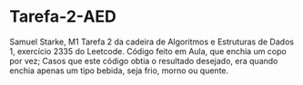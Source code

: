 # Tarefa-2-AED
Samuel Starke, M1
Tarefa 2 da cadeira de Algoritmos e Estruturas de Dados 1, exercício 2335 do Leetcode.
Código feito em Aula, que enchia um copo por vez;
Casos que este código obtia o resultado desejado, era quando enchia apenas um tipo bebida, seja frio, morno ou quente.
